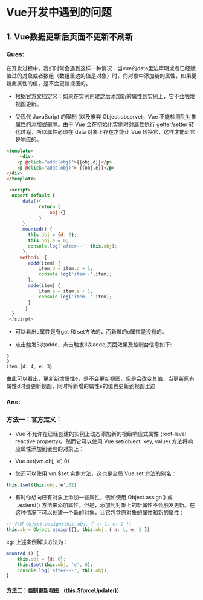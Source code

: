 # Vue开发中遇到的问题

## 1. Vue数据更新后页面不更新不刷新

### Ques:

在开发过程中，我们时常会遇到这样一种情况：当vue的data里边声明或者已经赋值过的对象或者数组（数组里边的值是对象）时，向对象中添加新的属性，如果更新此属性的值，是不会更新视图的。

- 根据官方文档定义：如果在实例创建之后添加新的属性到实例上，它不会触发视图更新。

- 受现代 JavaScript 的限制 (以及废弃 Object.observe)，Vue 不能检测到对象属性的添加或删除。由于 Vue 会在初始化实例时对属性执行 getter/setter 转化过程，所以属性必须在 data 对象上存在才能让 Vue 转换它，这样才能让它是响应的。

```html
<template>
     <div>
    <p @click="addd(obj)">{{obj.d}}</p>
    <p @click="adde(obj)"> {{obj.e}}</p>
</div>
</template>

 <script>
  export default {
      data(){
            return {
                obj:{}
            }
      },
      mounted() {
        this.obj = {d: 0};
        this.obj.e = 0;
        console.log('after--', this.obj);
      },
     methods: {
        addd(item) {
            item.d = item.d + 1;
            console.log('item--',item);
        },
        adde(item) {
            item.e = item.e + 1;
            console.log('item--',item);
        }
       }
  }
 </scirpt> 
```

- 可以看出d属性是有get 和 set方法的，而新增的e属性是没有的。

- 点击触发3次addd，点击触发3次adde,页面效果及控制台信息如下:
```
3
0
item {d: 4, e: 3}
```

 由此可以看出，更新新增属性e，是不会更新视图，但是会改变其值，当更新原有属性d时会更新视图，同时将新增的属性e的值也更新到视图里边

### Ans:

### 方法一：官方定义：

- Vue 不允许在已经创建的实例上动态添加新的根级响应式属性 (root-level reactive property)。然而它可以使用 Vue.set(object, key, value) 方法将响应属性添加到嵌套的对象上：

- Vue.set(vm.obj, ‘e’, 0)

- 您还可以使用 vm.$set 实例方法，这也是全局 Vue.set 方法的别名：

```js
this.$set(this.obj,‘e’,02)
```

- 有时你想向已有对象上添加一些属性，例如使用 Object.assign() 或 _.extend() 方法来添加属性。但是，添加到对象上的新属性不会触发更新。在这种情况下可以创建一个新的对象，让它包含原对象的属性和新的属性：

```js
// 代替 Object.assign(this.obj, { a: 1, e: 2 })
this.obj= Object.assign({}, this.obj, { a: 1, e: 2 })
```

eg: 上述实例解决方法为：

```js
mounted () {
    this.obj = {d: 0};
    this.$set(this.obj, 'e', 0);
    console.log('after---', this.obj);
}
```

#### 方法二：强制更新视图 （this.$forceUpdate()）

